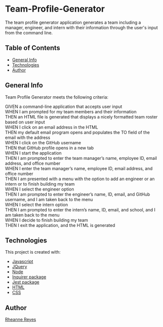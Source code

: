 # Team-Profile-Generator

The team profile generator application generates a team including a manager, engineer, and intern with their information through the user's input from the command line.

## Table of Contents

- [General Info](#general-info)
- [Technologies](#technologies)
- [Author](#author)

## General Info
Team Profile Generator meets the following criteria:

GIVEN a command-line application that accepts user input </br>
WHEN I am prompted for my team members and their information </br>
THEN an HTML file is generated that displays a nicely formatted team roster based on user input </br>
WHEN I click on an email address in the HTML </br>
THEN my default email program opens and populates the TO field of the email with the address </br>
WHEN I click on the GitHub username </br>
THEN that GitHub profile opens in a new tab </br>
WHEN I start the application </br>
THEN I am prompted to enter the team manager’s name, employee ID, email address, and office number </br>
WHEN I enter the team manager’s name, employee ID, email address, and office number </br>
THEN I am presented with a menu with the option to add an engineer or an intern or to finish building my team </br>
WHEN I select the engineer option </br>
THEN I am prompted to enter the engineer’s name, ID, email, and GitHub username, and I am taken back to the menu </br>
WHEN I select the intern option </br>
THEN I am prompted to enter the intern’s name, ID, email, and school, and I am taken back to the menu </br>
WHEN I decide to finish building my team </br>
THEN I exit the application, and the HTML is generated </br>


## Technologies

This project is created with:

- [Javascript](https://javascript.com/)
- [JQuery](https://jquery.com/)
- [Node](https://www.nodesoftware.com/?gclid=Cj0KCQiA7NKBBhDBARIsAHbXCB6tjiRB0Swb6tW761XCKEBqzP7vkz6NTptfe23zj-wRIt9y4L5XD7IaAtdREALw_wcB)
- [Inquirer package](https://www.npmjs.com/package/inquirer)
- [Jest package](https://www.npmjs.com/package/jest)
- [HTML](https://html.com/)
- [CSS](https://www.w3.org/Style/CSS/Overview.en.html)

## Author

[Rheanne Reyes](https://github.com/rheannemr)
